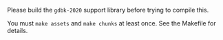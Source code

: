 Please build the `gdbk-2020` support library before trying to compile this.

You must `make assets` and `make chunks` at least once. See the Makefile for details.
